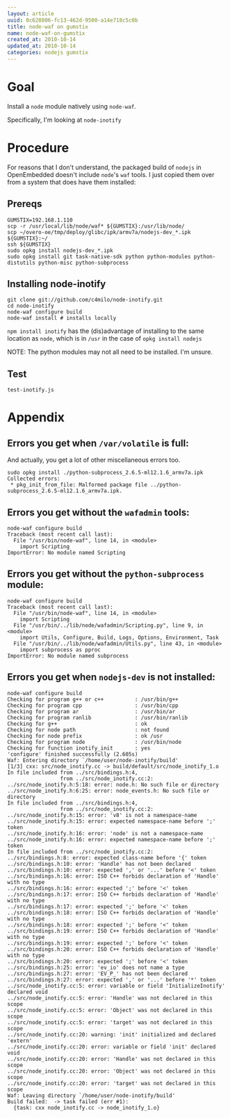 ```yaml
---
layout: article
uuid: 0c628806-fc13-462d-9500-a14e718c5c0b
title: node-waf on gumstix
name: node-waf-on-gumstix
created_at: 2010-10-14
updated_at: 2010-10-14
categories: nodejs gumstix
---
```

Goal
====

Install a `node` module natively using `node-waf`.

Specifically, I'm looking at `node-inotify`

Procedure
====

For reasons that I don't understand, the packaged build of `nodejs` in OpenEmbedded doesn't include `node`'s `waf` tools.
I just copied them over from a system that does have them installed:

Prereqs
----

    GUMSTIX=192.168.1.110
    scp -r /usr/local/lib/node/waf* ${GUMSTIX}:/usr/lib/node/
    scp ~/overo-oe/tmp/deploy/glibc/ipk/armv7a/nodejs-dev_*.ipk ${GUMSTIX}:~/
    ssh ${GUMSTIX}
    sudo opkg install nodejs-dev_*.ipk
    sudo opkg install git task-native-sdk python python-modules python-distutils python-misc python-subprocess

Installing node-inotify
----
    git clone git://github.com/c4milo/node-inotify.git
    cd node-inotify
    node-waf configure build
    node-waf install # installs locally

`npm install inotify` has the (dis)advantage of installing to the same location as `node`,
which is in `/usr` in the case of `opkg install nodejs`

NOTE: The python modules may not all need to be installed. I'm unsure.

Test
----

`test-inotify.js`

    


Appendix
====

Errors you get when `/var/volatile` is full:
----

And actually, you get a lot of other miscellaneous errors too.

    sudo opkg install ./python-subprocess_2.6.5-ml12.1.6_armv7a.ipk 
    Collected errors:
     * pkg_init_from_file: Malformed package file ../python-subprocess_2.6.5-ml12.1.6_armv7a.ipk.

Errors you get without the `wafadmin` tools:
----

    node-waf configure build
    Traceback (most recent call last):
      File "/usr/bin/node-waf", line 14, in <module>
        import Scripting
    ImportError: No module named Scripting

Errors you get without the `python-subprocess` module:
----

    node-waf configure build
    Traceback (most recent call last):
      File "/usr/bin/node-waf", line 14, in <module>
        import Scripting
      File "/usr/bin/../lib/node/wafadmin/Scripting.py", line 9, in <module>
        import Utils, Configure, Build, Logs, Options, Environment, Task
      File "/usr/bin/../lib/node/wafadmin/Utils.py", line 43, in <module>
        import subprocess as pproc
    ImportError: No module named subprocess

Errors you get when `nodejs-dev` is not installed:
----

    node-waf configure build
    Checking for program g++ or c++          : /usr/bin/g++ 
    Checking for program cpp                 : /usr/bin/cpp 
    Checking for program ar                  : /usr/bin/ar 
    Checking for program ranlib              : /usr/bin/ranlib 
    Checking for g++                         : ok  
    Checking for node path                   : not found 
    Checking for node prefix                 : ok /usr 
    Checking for program node                : /usr/bin/node 
    Checking for function inotify_init       : yes 
    'configure' finished successfully (2.605s)
    Waf: Entering directory `/home/user/node-inotify/build'
    [1/3] cxx: src/node_inotify.cc -> build/default/src/node_inotify_1.o
    In file included from ../src/bindings.h:4,
                     from ../src/node_inotify.cc:2:
    ../src/node_inotify.h:5:18: error: node.h: No such file or directory
    ../src/node_inotify.h:6:25: error: node_events.h: No such file or directory
    In file included from ../src/bindings.h:4,
                     from ../src/node_inotify.cc:2:
    ../src/node_inotify.h:15: error: 'v8' is not a namespace-name
    ../src/node_inotify.h:15: error: expected namespace-name before ';' token
    ../src/node_inotify.h:16: error: 'node' is not a namespace-name
    ../src/node_inotify.h:16: error: expected namespace-name before ';' token
    In file included from ../src/node_inotify.cc:2:
    ../src/bindings.h:8: error: expected class-name before '{' token
    ../src/bindings.h:10: error: 'Handle' has not been declared
    ../src/bindings.h:10: error: expected ',' or '...' before '<' token
    ../src/bindings.h:16: error: ISO C++ forbids declaration of 'Handle' with no type
    ../src/bindings.h:16: error: expected ';' before '<' token
    ../src/bindings.h:17: error: ISO C++ forbids declaration of 'Handle' with no type
    ../src/bindings.h:17: error: expected ';' before '<' token
    ../src/bindings.h:18: error: ISO C++ forbids declaration of 'Handle' with no type
    ../src/bindings.h:18: error: expected ';' before '<' token
    ../src/bindings.h:19: error: ISO C++ forbids declaration of 'Handle' with no type
    ../src/bindings.h:19: error: expected ';' before '<' token
    ../src/bindings.h:20: error: ISO C++ forbids declaration of 'Handle' with no type
    ../src/bindings.h:20: error: expected ';' before '<' token
    ../src/bindings.h:25: error: 'ev_io' does not name a type
    ../src/bindings.h:27: error: 'EV_P_' has not been declared
    ../src/bindings.h:27: error: expected ',' or '...' before '*' token
    ../src/node_inotify.cc:5: error: variable or field 'InitializeInotify' declared void
    ../src/node_inotify.cc:5: error: 'Handle' was not declared in this scope
    ../src/node_inotify.cc:5: error: 'Object' was not declared in this scope
    ../src/node_inotify.cc:5: error: 'target' was not declared in this scope
    ../src/node_inotify.cc:20: warning: 'init' initialized and declared 'extern'
    ../src/node_inotify.cc:20: error: variable or field 'init' declared void
    ../src/node_inotify.cc:20: error: 'Handle' was not declared in this scope
    ../src/node_inotify.cc:20: error: 'Object' was not declared in this scope
    ../src/node_inotify.cc:20: error: 'target' was not declared in this scope
    Waf: Leaving directory `/home/user/node-inotify/build'
    Build failed:  -> task failed (err #1): 
      {task: cxx node_inotify.cc -> node_inotify_1.o}

